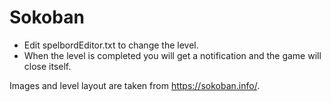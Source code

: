 # Sokoban
* Edit spelbordEditor.txt to change the level.
* When the level is completed you will get a notification and the game will close itself.

Images and level layout are taken from https://sokoban.info/.
